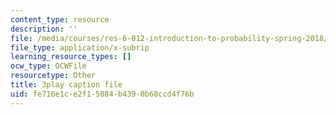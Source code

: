 ```yaml
---
content_type: resource
description: ''
file: /media/courses/res-6-012-introduction-to-probability-spring-2018/fe716e1ce2f15084b4390b68ccd4f76b_iPWyElxtk-8.vtt
file_type: application/x-subrip
learning_resource_types: []
ocw_type: OCWFile
resourcetype: Other
title: 3play caption file
uid: fe716e1c-e2f1-5084-b439-0b68ccd4f76b
---
```

